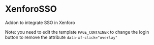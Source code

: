 # XenforoSSO
Addon to integrate SSO in Xenforo

Note: you need to edit the template `PAGE_CONTAINER` to change the login button to remove the attribute `data-xf-click="overlay"`

